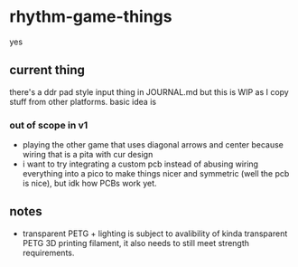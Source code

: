 # rhythm-game-things
yes
## current thing
there's a ddr pad style input thing in JOURNAL.md but this is WIP as I copy stuff from other platforms. basic idea is 

### out of scope in v1
* playing the other game that uses diagonal arrows and center because wiring that is a pita with cur design
* i want to try integrating a custom pcb instead of abusing wiring everything into a pico to make things nicer and symmetric (well the pcb is nice), but idk how PCBs work yet.
## notes
* transparent PETG + lighting is subject to avalibility of kinda transparent PETG 3D printing filament, it also needs to still meet strength requirements.
